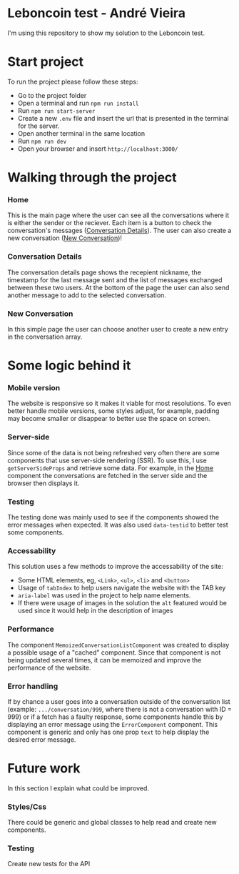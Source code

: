 # Leboncoin test - André Vieira

I'm using this repository to show my solution to the Leboncoin test.

# Start project 

To run the project please follow these steps:

- Go to the project folder
- Open a terminal and run `npm run install`
- Run `npm run start-server`
- Create a new `.env` file and insert the url that is presented in the terminal for the server.
- Open another terminal in the same location
- Run `npm run dev`
- Open your browser and insert `http://localhost:3000/`

# Walking through the project

### Home
This is the main page where the user can see all the conversations where it is either the sender or the reciever. Each item is a button to check the conversation's messages ([Conversation Details](#Conversation-details)).
The user can also create a new conversation ([New Conversation](#New-Conversation))!

### Conversation Details
The conversation details page shows the recepient nickname, the timestamp for the last message sent and the list of messages exchanged between these two users. At the bottom of the page the user can also send another message to add to the selected conversation.

### New Conversation
In this simple page the user can choose another user to create a new entry in the conversation array.


# Some logic behind it
### Mobile version
The website is responsive so it makes it viable for most resolutions. To even better handle mobile versions, some styles adjust, for example, padding may become smaller or disappear to better use the space on screen.

### Server-side
Since some of the data is not being refreshed very often there are some components that use server-side rendering (SSR). To use this, I use `getServerSideProps` and retrieve some data. For example, in the [Home](#Home) component the conversations are fetched in the server side and the browser then displays it.

### Testing
The testing done was mainly used to see if the components showed the error messages when expected. It was also used `data-testid` to better test some components.

### Accessability
This solution uses a few methods to improve the accessability of the site:
- Some HTML elements, eg, `<Link>`, `<ul>`, `<li>` and `<button>`
- Usage of `tabIndex` to help users navigate the website with the TAB key
- `aria-label` was used in the project to help name elements.
- If there were usage of images in the solution the `alt` featured would be used since it would help in the description of images

### Performance
The component `MemoizedConversationListComponent` was created to display a possible usage of a "cached" component. Since that component is not being updated several times, it can be memoized and improve the performance of the website. 

### Error handling
If by chance a user goes into a conversation outside of the conversation list (example: `.../conversation/999`, where there is not a conversation with ID = 999) or if a fetch has a faulty response, some components handle this by displaying an error message using the `ErrorComponent` component. This component is generic and only has one prop `text` to help display the desired error message.

# Future work
In this section I explain what could be improved.
### Styles/Css
There could be generic and global classes to help read and create new components.
### Testing
Create new tests for the API
